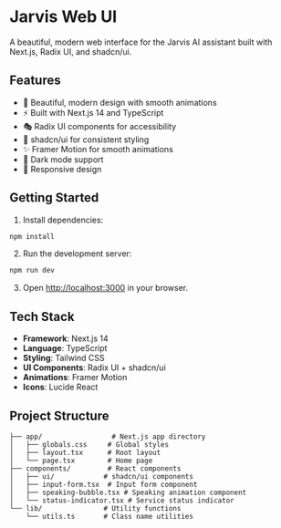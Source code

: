 # Jarvis Web UI

A beautiful, modern web interface for the Jarvis AI assistant built with Next.js, Radix UI, and shadcn/ui.

## Features

- 🎨 Beautiful, modern design with smooth animations
- ⚡ Built with Next.js 14 and TypeScript
- 🎭 Radix UI components for accessibility
- 🎨 shadcn/ui for consistent styling
- ✨ Framer Motion for smooth animations
- 🌙 Dark mode support
- 📱 Responsive design

## Getting Started

1. Install dependencies:

```bash
npm install
```

2. Run the development server:

```bash
npm run dev
```

3. Open [http://localhost:3000](http://localhost:3000) in your browser.

## Tech Stack

- **Framework**: Next.js 14
- **Language**: TypeScript
- **Styling**: Tailwind CSS
- **UI Components**: Radix UI + shadcn/ui
- **Animations**: Framer Motion
- **Icons**: Lucide React

## Project Structure

```
├── app/                 # Next.js app directory
│   ├── globals.css     # Global styles
│   ├── layout.tsx      # Root layout
│   └── page.tsx        # Home page
├── components/         # React components
│   ├── ui/            # shadcn/ui components
│   ├── input-form.tsx  # Input form component
│   ├── speaking-bubble.tsx # Speaking animation component
│   └── status-indicator.tsx # Service status indicator
└── lib/               # Utility functions
    └── utils.ts       # Class name utilities
```
